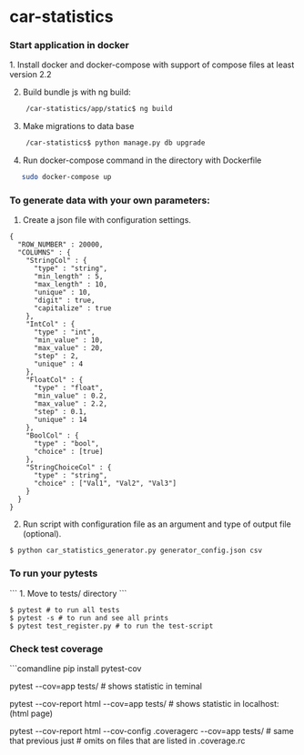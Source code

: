 # car-statistics

<h3>Start application in docker</h3>
1. Install docker and docker-compose with support of compose files at least version 2.2

2. Build bundle js with ng build:
```sh
    /car-statistics/app/static$ ng build
```
3. Make migrations to data base
```sh
    /car-statistics$ python manage.py db upgrade
```
4. Run docker-compose command in the directory with Dockerfile
```sh
   sudo docker-compose up 
```

<h3>To generate data with your own parameters:</h3>

 1. Create a json file with configuration settings.
 
```json5
{
  "ROW_NUMBER" : 20000,
  "COLUMNS" : {
    "StringCol" : {
      "type" : "string",
      "min_length" : 5,
      "max_length" : 10,
      "unique" : 10,
      "digit" : true,
      "capitalize" : true 
    },
    "IntCol" : {
      "type" : "int",
      "min_value" : 10,
      "max_value" : 20,
      "step" : 2,
      "unique" : 4
    },
    "FloatCol" : {
      "type" : "float",
      "min_value" : 0.2,
      "max_value" : 2.2,
      "step" : 0.1,
      "unique" : 14
    },
    "BoolCol" : {
      "type" : "bool",
      "choice" : [true]
    },
    "StringChoiceCol" : {
      "type" : "string",
      "choice" : ["Val1", "Val2", "Val3"]
    }
  }
}
```

 2. Run script with configuration file as an argument and type of output file (optional).
```commandline
$ python car_statistics_generator.py generator_config.json csv
```

<h3>To run your pytests</h3>
```
1. Move to tests/ directory
```

```comandline
$ pytest # to run all tests
$ pytest -s # to run and see all prints
$ pytest test_register.py # to run the test-script
```
<h3>Check test coverage</h3>
```comandline
pip install pytest-cov

pytest --cov=app tests/                     # shows statistic in teminal

pytest --cov-report html  --cov=app tests/  # shows statistic in localhost:<port> (html page)

pytest --cov-report html --cov-config .coveragerc  --cov=app tests/ # same that previous just
                                                                    # omits on files that are listed in .coverage.rc
```